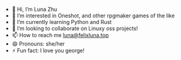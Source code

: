 - 👋 Hi, I’m Luna Zhu
- 👀 I’m interested in Oneshot, and other rpgmaker games of the like
- 🌱 I’m currently learning Python and Rust
- 💞️ I’m looking to collaborate on Linuxy oss projects!
- 📫 How to reach me luna@felixluna.top
- 😄 Pronouns: she/her
- ⚡ Fun fact: I love you george!

<!---
felis-zhu/felis-zhu is a ✨ special ✨ repository because its `README.md` (this file) appears on your GitHub profile.
You can click the Preview link to take a look at your changes.
--->
